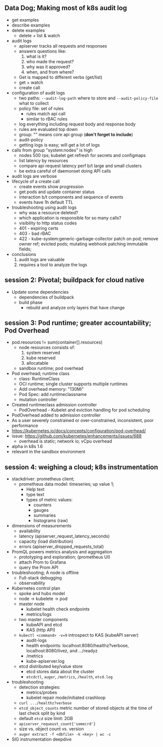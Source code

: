 ## Data Dog; Making most of k8s audit log

- get examples
- describe examples
- delete examples
  - delete + list & watch
- audit logs
  - apiserver tracks all requests and responses
  - answers questions like:
    1. what is it?
    1. who made the request?
    1. why was it approved?
    1. when, and from where?
  - Get is mapped to different verbs (get/list)
  - get + watch
  - create call
- configuration of audit logs
  - two paths: `--audit-log-path` where to store and `--audit-policy-file` what
    to collect
  - policy file: set of rules
    - rules match api call
    - similar to rBAC rules
  - log everything including request body and response body
  - rules are evaluated top down
  - group: "" means core api group (**don't forget to include**)
  - audit-policy
  - getting logs is easy; will get a lot of logs
- calls from group "system:nodes" is high
  - nodes 500 rps; kubelet get refresh for secrets and configmaps
  - list latency by resources
  - compare api request latency perf b/t large and small clusters
  - be extra careful of daemonset doing API calls
- audit logs are verbose
- lifecycle of a create call
  - create events show progression
  - get pods and update container status
  - interaction b/t components and sequence of events
  - events have 1h default TTL
- troubleshooting using audit logs
  - why was a resource deleted?
  - which application is responsible for so many calls?
  - visibility to http status codes
  - 401 - expiring certs
  - 403 - bad rBAC
  - 422 - kube-system:generic-garbage-collector patch on pod; remove owner ref;
    evicted pods; mutating webhook patching immutable fields;
- conclusions
  1. audit logs are valuable
  1. requires a tool to analyze the logs

## session 2: Pivotal; buildpack for cloud native
- Update some dependencies
  - dependencies of buildpack
  - build phase
    - rebuild and analyze only layers that have change
## session 3: Pod runtime; greater accountability; Pod Overhead
- pod.resources != sum(container[].resources)
  - node resources consists of:
    1. system reserved
    2. kube reserved
    3. allocatable
  - sandbox runtime; pod overhead
- Pod overhead; runtime class
  - class: RuntimeClass
  - OCI runtime; single cluster supports multiple runtimes
  - Add overhead memory: "130Mi"
  - Pod Spec: add runtimeclassname
  - mutation controller
- Created runtimeclass admission controller
  - PodOverhead - Kubelet and eviction handling for pod scheduling
- PodOverhead added to admission controller
- As a user severely constrained or over-constrained, inconsistent, poor
  performance
- https://kubernetes.io/docs/concepts/configuration/pod-overhead/
- issue: https://github.com/kubernetes/enhancements/issues/688
  - overhead is static; network io; vCpu overhead
- alpha in k8s 1.6
- relevant in the sandbox environment

## session 4: weighing a cloud; k8s instrumentation
- stackdriver: prometheus client;
  - prometheus data model: timeseries; up value 1;
    - Help text
    - type text
    - types of metric values:
      - counters
      - gauges
      - summaries
      - histograms (raw)
- dimensions of measurements
  - availability
  - latency (apiserver_request_latency_seconds)
  - capacity (load distribution)
  - errors (apiserver_dropped_requests_total)
- PromQL powers metrics analysis and aggregation
  - prototyping and exploration; (prometheus UI)
  - attach Prom to Grafana
  - query the Prom API
- troubleshooting; A node is offline
  - Full-stack debugging
  - observability
- Kubernetes control plan
  - spoke and hubs model
  - node -> kubelete -> pod
  - master node
    - kubelet health check endpoints
    - metrics/logs
  - two master components
    - kubeAPI and etcd
    - KAS (http API)
  - `kubectl <command> -v=9` introspect to KAS (kubeAPI server)
    - audit-logs
    - health endpoints: localhost:8080/healthz?verbose, localhost:8080/livez, and
      .../readyz
    - /metrics
    - kube-apiserver.log
  - etcd distributed key/value store
    - etcd stores data about the cluster
    - `etcdctl`, `auger`, `/metrics`, `/health`, `etcd.log`
- troubleshooting
  - detection strategies:
    - metrics/probes
    - kubelet repair mode/initiated crashloop
  - `curl .../healthz?verbose`
  - `etcd_object_counts` metric number of stored objects at the time of last
    check split by kind
  - default `etcd` size limit: 2GB
  - `apiserver_requeust_count{'somecrd'}`
  - size vs. object count vs. version
  - `auger extract -f <dbfile> -k <key> | wc -c`
- SIG instrumentation deepdive
